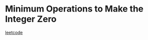 Minimum Operations to Make the Integer Zero
===========================================
[leetcode](https://leetcode.com/problems/minimum-operations-to-make-the-integer-zero)
